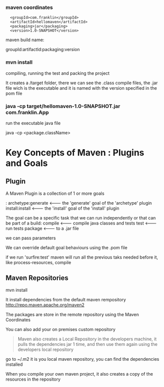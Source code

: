 ### maven coordinates

```
  <groupId>com.franklin</groupId>
  <artifactId>hellomaven</artifactId>
  <packaging>jar</packaging>
  <version>1.0-SNAPSHOT</version>
```

maven build name:

groupId:artifactId:packaging:version

### mvn install

compiling, running the test and packing the project

It creates a /target folder, there we can see the .class compile files, the .jar file wich is the executable
and it is named with the version specified in the pom file

### java -cp target/hellomaven-1.0-SNAPSHOT.jar com.franklin.App

run the executable java file

java -cp  <executable> <package.className>

# Key Concepts of Maven : Plugins and Goals

## Plugin

A Maven Plugin is a collection of 1 or more goals

<PluginId>:<GoalId>
archetype:generate <--- the 'generate' goal of the 'archetype' plugin
install:install <--- the 'install' goal of the 'install' plugin

The goal can be a specific task that we can run independently or that can be part of a build:
compile <--- compile java classes and tests
test <--- run tests
package <--- to a .jar file

we can pass parameters


 We can override default goal behaviours using the .pom file

 if we run 'surfire:test' maven will run all the previous taks needed before it, like process-resources, compile

 
## Maven Repositories

mvn install 

It install dependencies from the default maven rempository http://repo.maven.apache.org/maven2

The packages are store in the remote repository using the Maven Coordinates

You can also add your on premises custom repository

> Maven also creates a Local Repository in the developers machine, it pulls the dependencies jar 1 time, and then
use them again using the developers local repository

go to ~/.m2   it is you local maven repository, you can find the dependencies installed

When you compile your own maven project, it also creates a copy of the resources in the repository



